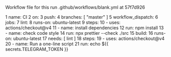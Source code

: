 Workflow file for this run
.github/workflows/blank.yml at 57f7d926

1  name: CI
2  on:
3    push:
4      branches: [ "master" ]
5    workflow_dispatch:
6  jobs:
7    lint:
8      runs-on: ubuntu-latest
9      steps:
10       - uses: actions/checkout@v4
11         - name: install dependencies
12         run: npm install
13       - name: check code style
14         run: npx prettier --check ./src
15  build:
16     runs-on: ubuntu-latest
17     needs: [ lint ]
18     steps:
19       - uses: actions/checkout@v4
20       - name: Run a one-line script
21         run: echo ${{ secrets.TELEGRAM_TOKEN }}
